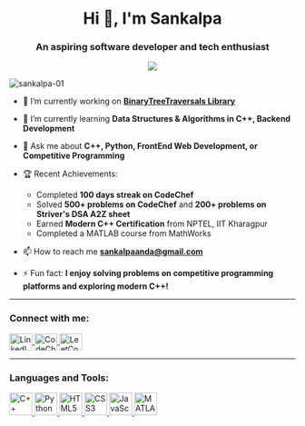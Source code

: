 <h1 align="center">Hi 👋, I'm Sankalpa</h1>
<h3 align="center">An aspiring software developer and tech enthusiast</h3>

<p align="center">
  <img src="https://readme-typing-svg.herokuapp.com?color=F77B00&size=24&center=true&vCenter=true&width=500&lines=Aspiring+Software+Developer;Tech+Enthusiast;Competitive+Programmer" />
</p>

<p align="left">
  <img src="https://komarev.com/ghpvc/?username=sankalpa-01&label=Profile%20views&color=0e75b6&style=flat" alt="sankalpa-01" />
</p>

- 🔭 I’m currently working on **[BinaryTreeTraversals Library](https://github.com/Sankalpa-01/BinaryTreeTraversals_library)**

- 🌱 I’m currently learning **Data Structures & Algorithms in C++, Backend Development**

- 💬 Ask me about **C++, Python, FrontEnd Web Development, or Competitive Programming**

- 🏆 Recent Achievements:
  - Completed **100 days streak on CodeChef**
  - Solved **500+ problems on CodeChef** and **200+ problems on Striver's DSA A2Z sheet**
  - Earned **Modern C++ Certification** from NPTEL, IIT Kharagpur
  - Completed a MATLAB course from MathWorks

- 📫 How to reach me **sankalpaanda@gmail.com**

- ⚡ Fun fact: **I enjoy solving problems on competitive programming platforms and exploring modern C++!**

---

<h3 align="left">Connect with me:</h3>
<p align="left">
  <a href="https://linkedin.com/in/sankalpa-panda-807b78274" target="blank">
    <img align="center" src="https://upload.wikimedia.org/wikipedia/commons/e/e9/Linkedin_icon.svg" alt="LinkedIn" height="30" width="40" />
  </a>
  <a href="https://www.codechef.com/users/sankalpa01" target="blank">
    <img align="center" src="https://cdn.codechef.com/images/cc-logo.svg" alt="CodeChef" height="30" width="40" />
  </a>
  <a href="https://leetcode.com/Sankalpa_01/" target="blank">
    <img align="center" src="https://upload.wikimedia.org/wikipedia/commons/1/19/LeetCode_logo_black.png" alt="LeetCode" height="30" width="40" />
  </a>
</p>

---

<h3 align="left">Languages and Tools:</h3>
<p align="left">
  <a href="https://isocpp.org/" target="_blank">
    <img src="https://cdn.jsdelivr.net/npm/devicon/icons/cplusplus/cplusplus-original.svg" alt="C++" width="40" height="40"/>
  </a>
  <a href="https://www.python.org" target="_blank">
    <img src="https://cdn.jsdelivr.net/npm/devicon/icons/python/python-original.svg" alt="Python" width="40" height="40"/>
  </a>
  <a href="https://developer.mozilla.org/en-US/docs/Web/HTML" target="_blank">
    <img src="https://cdn.jsdelivr.net/npm/devicon/icons/html5/html5-original.svg" alt="HTML5" width="40" height="40"/>
  </a>
  <a href="https://developer.mozilla.org/en-US/docs/Web/CSS" target="_blank">
    <img src="https://cdn.jsdelivr.net/npm/devicon/icons/css3/css3-original.svg" alt="CSS3" width="40" height="40"/>
  </a>
  <a href="https://developer.mozilla.org/en-US/docs/Web/JavaScript" target="_blank">
    <img src="https://cdn.jsdelivr.net/npm/devicon/icons/javascript/javascript-original.svg" alt="JavaScript" width="40" height="40"/>
  </a>
  <a href="https://www.mathworks.com/" target="_blank">
    <img src="https://cdn.jsdelivr.net/npm/simple-icons@3.0.1/icons/matlab.svg" alt="MATLAB" width="40" height="40"/>
  </a>
</p>
